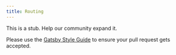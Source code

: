 ```yaml
---
title: Routing
---
```


This is a stub. Help our community expand it.

Please use the [Gatsby Style Guide](/docs/docs/gatsby-style-guide.md) to ensure your
pull request gets accepted.
